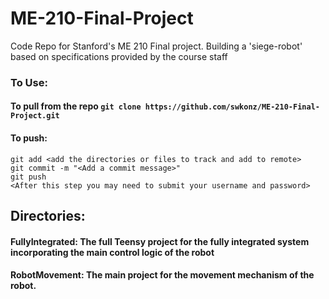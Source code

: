 # ME-210-Final-Project
Code Repo for Stanford's ME 210 Final project. Building a 'siege-robot' based on specifications provided by the course staff

### To Use:
#### To pull from the repo `git clone https://github.com/swkonz/ME-210-Final-Project.git`
#### To push:
```
git add <add the directories or files to track and add to remote>
git commit -m "<Add a commit message>"
git push 
<After this step you may need to submit your username and password>
```

## Directories:
#### FullyIntegrated: The full Teensy project for the fully integrated system incorporating the main control logic of the robot
#### RobotMovement: The main project for the movement mechanism of the robot.